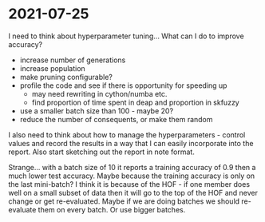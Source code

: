 # 2021-07-25
I need to think about hyperparameter tuning...
What can I do to improve accuracy?
- increase number of generations
- increase population
- make pruning configurable?
- profile the code and see if there is opportunity for speeding up
    - may need rewriting in cython/numba etc.
    - find proportion of time spent in deap and proportion in skfuzzy
- use a smaller batch size than 100 - maybe 20?
- reduce the number of consequents, or make them random

I also need to think about how to manage the hyperparameters - control values and record the results in a way that I can easily incorporate into the report. 
Also start sketching out the report in note format.  

Strange... with a batch size of 10 it reports a training accuracy of 0.9 then a much lower test accuracy.  Maybe because the training accuracy is only on the last mini-batch?
I think it is because of the HOF - if one member does well on a small subset of data then it will go to the top of the HOF and never change or get re-evaluated.  Maybe if we are doing batches we should re-evaluate them on every batch.  Or use bigger batches.
